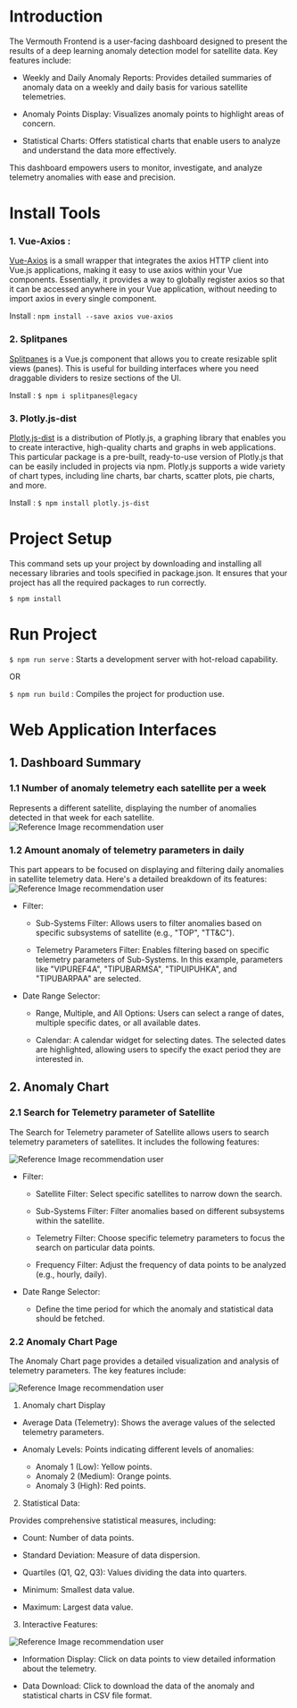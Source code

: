 # Introduction

The Vermouth Frontend is a user-facing dashboard designed to present the results of a deep learning anomaly detection model for satellite data. Key features include:

- Weekly and Daily Anomaly Reports: Provides detailed summaries of anomaly data on a weekly and daily basis for various satellite telemetries.

- Anomaly Points Display: Visualizes anomaly points to highlight areas of concern.

- Statistical Charts: Offers statistical charts that enable users to analyze and understand the data more effectively.

This dashboard empowers users to monitor, investigate, and analyze telemetry anomalies with ease and precision.

# Install Tools
### 1. Vue-Axios :
[Vue-Axios](https://www.npmjs.com/package/vue-axios) is a small wrapper that integrates the axios HTTP client into Vue.js applications, making it easy to use axios within your Vue components. Essentially, it provides a way to globally register axios so that it can be accessed anywhere in your Vue application, without needing to import axios in every single component.

Install : `npm install --save axios vue-axios`

### 2. Splitpanes

[Splitpanes](https://madewithvuejs.com/splitpanes) is a Vue.js component that allows you to create resizable split views (panes). This is useful for building interfaces where you need draggable dividers to resize sections of the UI.

Install : `$ npm i splitpanes@legacy`

### 3. Plotly.js-dist

[Plotly.js-dist](https://www.npmjs.com/package/plotly.js-dist) is a distribution of Plotly.js, a graphing library that enables you to create interactive, high-quality charts and graphs in web applications. This particular package is a pre-built, ready-to-use version of Plotly.js that can be easily included in projects via npm. Plotly.js supports a wide variety of chart types, including line charts, bar charts, scatter plots, pie charts, and more.

Install : `$ npm install plotly.js-dist`


# Project Setup
This command sets up your project by downloading and installing all necessary libraries and tools specified in package.json. It ensures that your project has all the required packages to run correctly.

`$ npm install`

# Run Project
`$ npm run serve` : Starts a development server with hot-reload capability. 

OR

`$ npm run build` : Compiles the project for production use.


# Web Application Interfaces

## 1. Dashboard Summary 

### 1.1 Number of anomaly telemetry each satellite per a week

Represents a different satellite, displaying the number of anomalies detected in that week for each satellite.
![Reference Image recommendation user](/img/db_weekly.png)


### 1.2 Amount anomaly of telemetry parameters in daily

This part appears to be focused on displaying and filtering daily anomalies in satellite telemetry data. Here's a detailed breakdown of its features:
![Reference Image recommendation user](/img/db_daily.png)

- Filter:

    - Sub-Systems Filter: Allows users to filter anomalies based on specific subsystems of satellite (e.g., "TOP", "TT&C").

    - Telemetry Parameters Filter: Enables filtering based on specific telemetry parameters of Sub-Systems. In this example, parameters like "VIPUREF4A", "TIPUBARMSA", "TIPUIPUHKA", and "TIPUBARPAA" are selected.

- Date Range Selector:
    - Range, Multiple, and All Options: Users can select a range of dates, multiple specific dates, or all available dates.

    - Calendar: A calendar widget for selecting dates. The selected dates are highlighted, allowing users to specify the exact period they are interested in.


## 2.  Anomaly Chart

### 2.1 Search for Telemetry parameter of Satellite

The Search for Telemetry parameter of Satellite allows users to search telemetry parameters of satellites. It includes the following features:

![Reference Image recommendation user](/img/ch_filter.png)

- Filter:

    - Satellite Filter: Select specific satellites to narrow down the search.

    - Sub-Systems Filter: Filter anomalies based on different subsystems within the satellite.

    - Telemetry Filter: Choose specific telemetry parameters to focus the search on particular data points.

    - Frequency Filter: Adjust the frequency of data points to be analyzed (e.g., hourly, daily).

- Date Range Selector: 

    - Define the time period for which the anomaly and statistical data should be fetched.


### 2.2 Anomaly Chart Page

The Anomaly Chart page provides a detailed visualization and analysis of telemetry parameters. The key features include:

![Reference Image recommendation user](/img/ch_statistic.png)

1. Anomaly chart Display

- Average Data (Telemetry): Shows the average values of the selected telemetry parameters.

- Anomaly Levels: Points indicating different levels of anomalies:
    - Anomaly 1 (Low): Yellow points.
    - Anomaly 2 (Medium): Orange points.
    - Anomaly 3 (High): Red points. 

2. Statistical Data:

Provides comprehensive statistical measures, including:
- Count: Number of data points.

- Standard Deviation: Measure of data dispersion.
- Quartiles (Q1, Q2, Q3): Values dividing the data into quarters.
- Minimum: Smallest data value.
- Maximum: Largest data value.

3. Interactive Features:

![Reference Image recommendation user](/img/ch_detail.png)

- Information Display: Click on data points to view detailed information about the telemetry.

- Data Download: Click to download the data of the anomaly and statistical charts in CSV file format.

